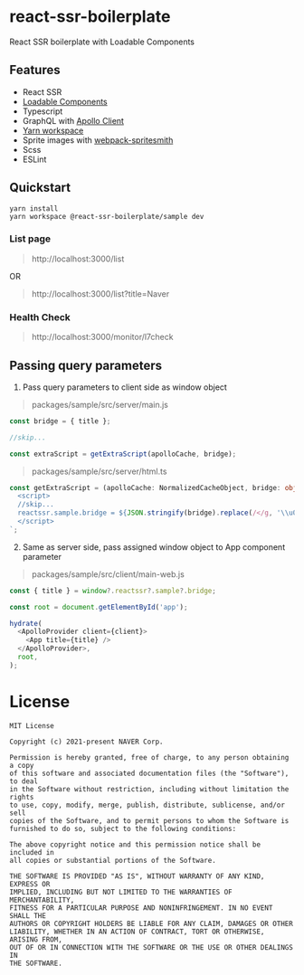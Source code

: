 # react-ssr-boilerplate

React SSR boilerplate with Loadable Components

## Features

- React SSR
- [Loadable Components](https://loadable-components.com/)
- Typescript
- GraphQL with [Apollo Client](https://www.apollographql.com/docs/react)
- [Yarn workspace](https://classic.yarnpkg.com/en/docs/workspaces/)
- Sprite images with [webpack-spritesmith](https://www.npmjs.com/package/webpack-spritesmith)
- Scss
- ESLint

## Quickstart

```
yarn install
yarn workspace @react-ssr-boilerplate/sample dev
```

### List page

> http://localhost:3000/list

OR

> http://localhost:3000/list?title=Naver

### Health Check

> http://localhost:3000/monitor/l7check

## Passing query parameters

1. Pass query parameters to client side as window object

> packages/sample/src/server/main.js

```js
const bridge = { title };

//skip...

const extraScript = getExtraScript(apolloCache, bridge);
```

> packages/sample/src/server/html.ts

```ts
const getExtraScript = (apolloCache: NormalizedCacheObject, bridge: object) => `
  <script>
  //skip...
  reactssr.sample.bridge = ${JSON.stringify(bridge).replace(/</g, '\\u003c')};
  </script>
`;
```

2. Same as server side, pass assigned window object to App component parameter

> packages/sample/src/client/main-web.js

```js
const { title } = window?.reactssr?.sample?.bridge;

const root = document.getElementById('app');

hydrate(
  <ApolloProvider client={client}>
    <App title={title} />
  </ApolloProvider>,
  root,
);
```

# License

```
MIT License

Copyright (c) 2021-present NAVER Corp.

Permission is hereby granted, free of charge, to any person obtaining a copy
of this software and associated documentation files (the "Software"), to deal
in the Software without restriction, including without limitation the rights
to use, copy, modify, merge, publish, distribute, sublicense, and/or sell
copies of the Software, and to permit persons to whom the Software is
furnished to do so, subject to the following conditions:

The above copyright notice and this permission notice shall be included in
all copies or substantial portions of the Software.

THE SOFTWARE IS PROVIDED "AS IS", WITHOUT WARRANTY OF ANY KIND, EXPRESS OR
IMPLIED, INCLUDING BUT NOT LIMITED TO THE WARRANTIES OF MERCHANTABILITY,
FITNESS FOR A PARTICULAR PURPOSE AND NONINFRINGEMENT. IN NO EVENT SHALL THE
AUTHORS OR COPYRIGHT HOLDERS BE LIABLE FOR ANY CLAIM, DAMAGES OR OTHER
LIABILITY, WHETHER IN AN ACTION OF CONTRACT, TORT OR OTHERWISE, ARISING FROM,
OUT OF OR IN CONNECTION WITH THE SOFTWARE OR THE USE OR OTHER DEALINGS IN
THE SOFTWARE.
```

